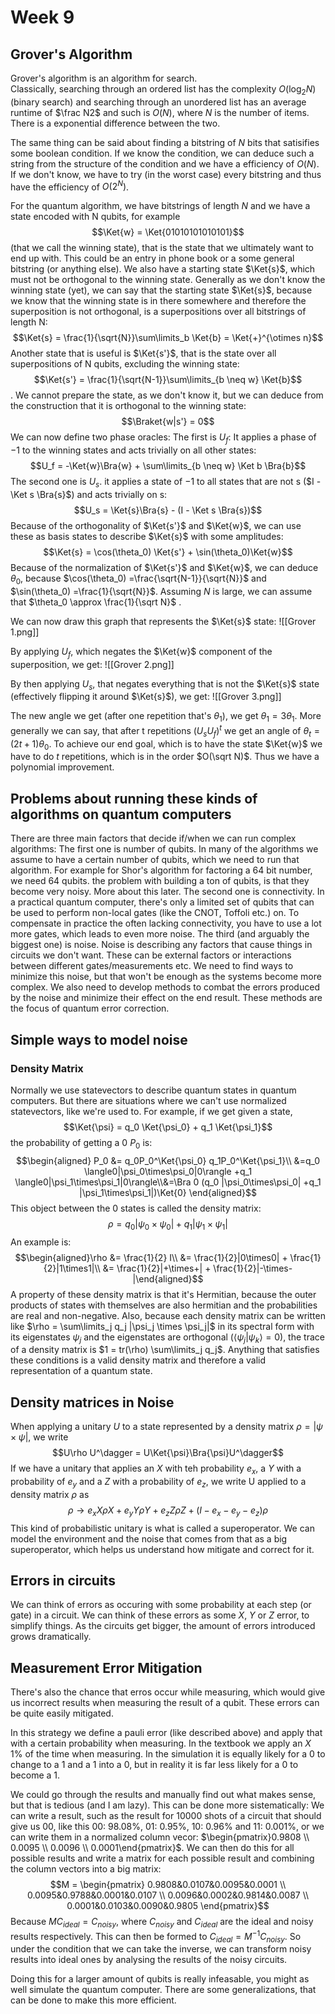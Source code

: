 # Week 9
## Grover's Algorithm
Grover's algorithm is an algorithm for search.  
Classically, searching through an ordered list has the complexity $O(\log_2N)$ (binary search) and searching through an unordered list has an average runtime of $\frac N2$ and such is $O(N)$, where $N$ is the number of items. There is a exponential difference between the two.

The same thing can be said about finding a bitstring of $N$ bits that satisifies some boolean condition. If we know the condition, we can deduce such a string from the structure of the condition and we have a efficiency of $O(N)$. If we don't know, we have to try (in the worst case) every bitstring and thus have the efficiency of $O(2^N)$.

For the quantum algorithm, we have bitstrings of length $N$ and we have a state encoded with N qubits, for example $$\Ket{w} = \Ket{01010101010101}$$ (that we call the winning state), that is the state that we ultimately want to end up with. This could be an entry in phone book or a some general bitstring (or anything else).
We also have a starting state $\Ket{s}$, which must not be orthogonal to the winning state. Generally as we don't know the winning state (yet), we can say that the starting state $\Ket{s}$, because we know that the winning state is in there somewhere and therefore the superposition is not orthogonal, is a superpositions over all bitstrings of length N: $$\Ket{s} = \frac{1}{\sqrt{N}}\sum\limits_b \Ket{b} = \Ket{+}^{\otimes n}$$
Another state that is useful is $\Ket{s'}$, that is the state over all superpositions of N qubits, excluding the winning state: $$\Ket{s'} = \frac{1}{\sqrt{N-1}}\sum\limits_{b \neq w} \Ket{b}$$. We cannot prepare the state, as we don't know it, but we can deduce from the construction that it is orthogonal to the winning state: $$\Braket{w|s'} = 0$$
We can now define two phase oracles:
The first is $U_f$: It applies a phase of $-1$ to the winning states and acts trivially on all other states: $$U_f = -\Ket{w}\Bra{w} + \sum\limits_{b \neq w} \Ket b \Bra{b}$$The second one is $U_s$. it applies a state of $-1$ to all states that are not s ($I - \Ket s \Bra{s}$) and acts trivially on s: $$U_s = \Ket{s}\Bra{s} - (I - \Ket s \Bra{s})$$
Because of the orthogonality of $\Ket{s'}$ and $\Ket{w}$, we can use these as basis states to describe $\Ket{s}$ with some amplitudes: $$\Ket{s} = \cos(\theta_0) \Ket{s'} + \sin(\theta_0)\Ket{w}$$Because of the normalization of $\Ket{s'}$ and $\Ket{w}$, we can deduce $\theta_0$, because $\cos(\theta_0) =\frac{\sqrt{N-1}}{\sqrt{N}}$ and $\sin(\theta_0) =\frac{1}{\sqrt{N}}$. Assuming $N$ is large, we can assume that $\theta_0 \approx \frac{1}{\sqrt N}$ .

We can now draw this graph that represents the $\Ket{s}$ state:
![[Grover 1.png]]

By applying $U_f$, which negates the $\Ket{w}$ component of the superposition, we get:
![[Grover 2.png]]

By then applying $U_s$, that negates everything that is not the $\Ket{s}$ state (effectively flipping it around $\Ket{s}$), we get:
![[Grover 3.png]]

The new angle we get (after one repetition that's $\theta_1$), we get $\theta_1 = 3\theta_1$. More generally we can say, that after t repetitions $(U_sU_f)^t$ we get an angle of $\theta_t = (2t + 1)\theta_0$. To achieve our end goal, which is to have the state $\Ket{w}$ we have to do $t$ repetitions, which is in the order $O(\sqrt N)$. 
Thus we have a polynomial improvement.

## Problems about running these kinds of algorithms on quantum computers
There are three main factors that decide if/when we can run complex algorithms:
The first one is number of qubits. In many of the algorithms we assume to have a certain number of qubits, which we need to run that algorithm. For example for Shor's algorithm for factoring a $64$ bit number, we need $64$ qubits. the problem with building a ton of qubits, is that they become very noisy. More about this later.
The second one is connectivity. In a practical quantum computer, there's only a limited set of qubits that can be used to perform non-local gates (like the CNOT, Toffoli etc.) on. To compensate in practice the often lacking connectivity, you have to use a lot more gates, which leads to even more noise.
The third (and arguably the biggest one) is noise. Noise is describing any factors that cause things in circuits we don't want. These can be external factors or interactions between different gates/measurements etc. 
We need to find ways to minimize this noise, but that won't be enough as the systems become more complex. We also need to develop methods to combat the errors produced by the noise and minimize their effect on the end result. These methods are the focus of quantum error correction.

## Simple ways to model noise
### Density Matrix
Normally we use statevectors to describe quantum states in quantum computers. But there are situations where we can't use normalized statevectors, like we're used to. For example, if we get given a state, $$\Ket{\psi} = q_0 \Ket{\psi_0} +  q_1 \Ket{\psi_1}$$ the probability of getting a $0$ $P_0$ is: $$\begin{aligned}
P_0 &= q_0P_0^\Ket{\psi_0} q_1P_0^\Ket{\psi_1}\\
&=q_0 \langle0|\psi_0\times\psi_0|0\rangle +q_1 \langle0|\psi_1\times\psi_1|0\rangle\\&=\Bra 0 (q_0 |\psi_0\times\psi_0| +q_1 |\psi_1\times\psi_1|)\Ket{0} \end{aligned}$$ This object between the $0$ states is called the density matrix: $$\rho = q_0 |\psi_0\times\psi_0| +q_1 |\psi_1\times\psi_1|$$
An example is: $$\begin{aligned}\rho &= \frac{1}{2} I\\ &= \frac{1}{2}|0\times0| + \frac{1}{2}|1\times1|\\ &= \frac{1}{2}|+\times+| + \frac{1}{2}|-\times-|\end{aligned}$$
A property of these density matrix is that it's Hermitian, because the outer products of states with themselves are also hermitian and the probabilities are real and non-negative. Also, because each density matrix can be written like $\rho = \sum\limits_j q_j |\psi_j \times \psi_j|$ in its spectral form with its eigenstates $\psi_j$ and the eigenstates are orthogonal ($\langle \psi_j | \psi_k\rangle = 0$), the trace of a density matrix is $1 = tr(\rho) \sum\limits_j q_j$. Anything that satisfies these conditions is a valid density matrix and therefore a valid representation of a quantum state.

## Density matrices in Noise
When applying a unitary $U$ to a state represented by a density matrix $\rho = | \psi\times\psi|$, we write $$U\rho U^\dagger = U\Ket{\psi}\Bra{\psi}U^\dagger$$
If we have a unitary that applies an $X$ with teh probability $e_x$, a $Y$ with a probability of $e_y$ and a $Z$ with a probability of $e_z$, we write U applied to a density matrix $\rho$ as $$\rho \rightarrow e_x X \rho X + e_yY\rho Y + e_zZ\rho Z + (I - e_x - e_y - e_z)\rho$$
This kind of probabilistic unitary is what is called a superoperator. We can model the environment and the noise that comes from that as a big superoperator, which helps us understand how mitigate and correct for it.


## Errors in circuits
We can think of errors as occuring with some probability at each step (or gate) in a circuit. We can think of these errors as some $X$, $Y$ or $Z$ error, to simplify things. As the circuits get bigger, the amount of errors introduced grows dramatically. 


## Measurement Error Mitigation
There's also the chance that erros occur while measuring, which would give us incorrect results when measuring the result of a qubit. These errors can be quite easily mitigated.

In this strategy we define a pauli error (like described above) and apply that with a certain probability when measuring. In the textbook we apply an $X$ 1% of the time when measuring.
In the simulation it is equally likely for a $0$ to change to a $1$ and a $1$ into a $0$, but in reality it is far less likely for a $0$ to become a $1$.

We could go through the results and manually find out what makes sense, but that is tedious (and I am lazy). This can be done more sistematically:
We can write a result, such as the result for $10000$ shots of a circuit that should give us $00$, like this $00$: $98.08\%$, $01$: $0.95\%$, $10$: $0.96\%$ and $11$: $0.001\%$, or we can write them in a normalized column vecor: $\begin{pmatrix}0.9808 \\ 0.0095 \\ 0.0096 \\ 0.0001\end{pmatrix}$.
We can then do this for all possible results and write a matrix for each possible result and combining the column vectors into a big matrix: $$M = 
\begin{pmatrix}
    0.9808&0.0107&0.0095&0.0001 \\
    0.0095&0.9788&0.0001&0.0107 \\
    0.0096&0.0002&0.9814&0.0087 \\
    0.0001&0.0103&0.0090&0.9805
\end{pmatrix}$$
Because $M C_{ideal} = C_{noisy}$, where $C_{noisy}$ and $C_{ideal}$ are the ideal and noisy results respectively. This can then be formed to $C_{ideal} = M^{-1}C_{noisy}$. So under the condition that we can take the inverse, we can transform noisy results into ideal ones by analysing the results of the noisy circuits.

Doing this for a larger amount of qubits is really infeasable, you might as well simulate the quantum computer. There are some generalizations, that can be done to make this more efficient.